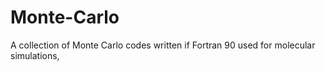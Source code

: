 # Monte-Carlo
A collection of Monte Carlo codes written if Fortran 90 used for molecular simulations,
